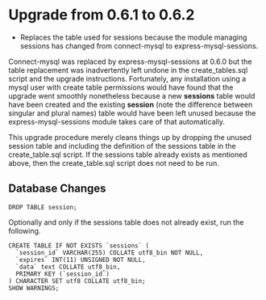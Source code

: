 # Upgrade from 0.6.1 to 0.6.2

- Replaces the table used for sessions because the module managing sessions has
  changed from connect-mysql to express-mysql-sessions.

Connect-mysql was replaced by express-mysql-sessions at 0.6.0 but the table
replacement was inadvertently left undone in the create_tables.sql script and
the upgrade instructions. Fortunately, any installation using a mysql user with
create table permissions would have found that the upgrade went smoothly
nonetheless because a new **sessions** table would have been created and the
existing **session** (note the difference between singular and plural names)
table would have been left unused because the express-mysql-sessions module
takes care of that automatically.

This upgrade procedure merely cleans things up by dropping the unused session
table and including the definition of the sessions table in the
create_table.sql script. If the sessions table already exists as mentioned
above, then the create_table.sql script does not need to be run.

## Database Changes

```
DROP TABLE session;
```

Optionally and only if the sessions table does not already exist, run the following.

```
CREATE TABLE IF NOT EXISTS `sessions` (
  `session_id` VARCHAR(255) COLLATE utf8_bin NOT NULL,
  `expires` INT(11) UNSIGNED NOT NULL,
  `data` text COLLATE utf8_bin,
  PRIMARY KEY (`session_id`)
) CHARACTER SET utf8 COLLATE utf8_bin;
SHOW WARNINGS;
```


